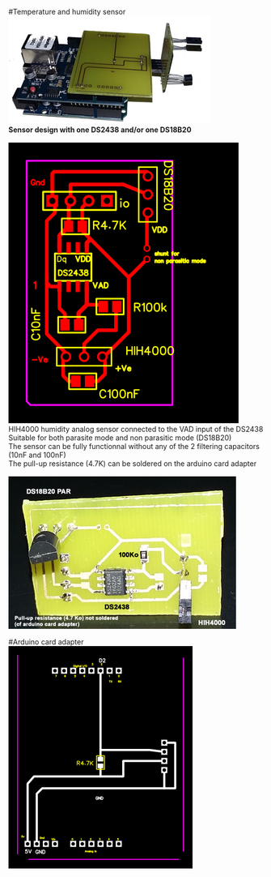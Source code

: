 #Temperature and humidity sensor
<img src = images/full_connected_sensor.jpg><br>
<b>Sensor design with one DS2438 and/or one DS18B20</b><br><br>
<img src = images/g3442.png><br>
HIH4000 humidity analog sensor connected to the VAD input of the DS2438<br>
Suitable for both parasite mode and non parasitic mode (DS18B20)<br>
The sensor can be fully functionnal without any of the 2 filtering capacitors (10nF and 100nF)<br>
The pull-up resistance (4.7K) can be soldered on the arduino card adapter<br><br>
<img src = images/photoDS2438_HIH4000_DS18B20b.png><br>

#Arduino card adapter
<img src = images/arduino_card_adapter.png><br>
